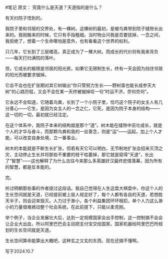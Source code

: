 #笔记 
原文：
究竟什么是天道？天道指的是什么？

有天扫院子悟到的。

我院子里和邻居的交界处，有一棵树。这棵树的最初，是被鸟粪带到院子缝隙长出来的。我刚搬来的时候，它只有手指粗细。当时物业问我是否要拔掉，一念之间，我拒绝了，想着一个生命哪怕是意外，也有看看这个世界的权利。

只几年，它长到了三层楼高，真正成为了一棵大树。而成长的代价则有我来背负——每天打扫满院的落叶。

但，它成长的极限是邻居的阳光房。如果它无限制生长，终有一天会因为挡住邻居的阳光而被要求锯掉。

它会不会也在扩张期对其它树输出“你只管努力生长——野树苗也能长成参天大树”的心路历程，又会不会在某一天终被锯掉叹一句“时运不济，奈何奈何”。

它永远不会知道，它随着鸟粪，长到了一个小院子里，恰巧这个院子的女主人有几分善心——它生，是因为女主人的一念之仁，它死，是因为院子本身的结构——-这一切的一切，最初就已经注定。

在这个体系中，我院子本来的结构就是那个“道”。树木能在缝隙中茁壮成长，就是个人的才华与奋斗，而那颗鸟粪和我的一丝善念，则是“运”——运起，加上个人才能，可以改变自身处境，立一番事业。

树木的本能就是不断生长扩张，但若有天它可以明白，无节制地扩张会招来灭顶之灾，主动停止生长并将那些不重要的枝干枯萎掉，那它就是窥得“天道”，长出了“智慧”——这也解释了为什么古往今来那么多英雄好汉最终悲情落幕，因为所有的智慧，都是反本能的。

完。

听过明朝那些事的作者提过这段话。我自己觉得在人生这盘大棋盘中，你这个人的生长空间就是天道，已经提前被上层人规定好了，每个人都有各自的天道，若想胜天半子，则会迎来毁灭。人力过于渺小，各个利益集团环环相扣，单个人力这么渺小的力量很难撼动整个社会系统，在此前提下，只能以柔克刚。

举个例子，当企业发展壮大后，达到一定规模国家会出手控制，这一控制搞不会会让企业大出血，所以阿里巴巴会主动把支付宝交给国家。国家机器给阿里巴巴所规划的生长空间就是天道。

生长空间算命能算出大概吧，这种玄之又玄的东西，现在还搞不懂啊。

写于2024.10.7